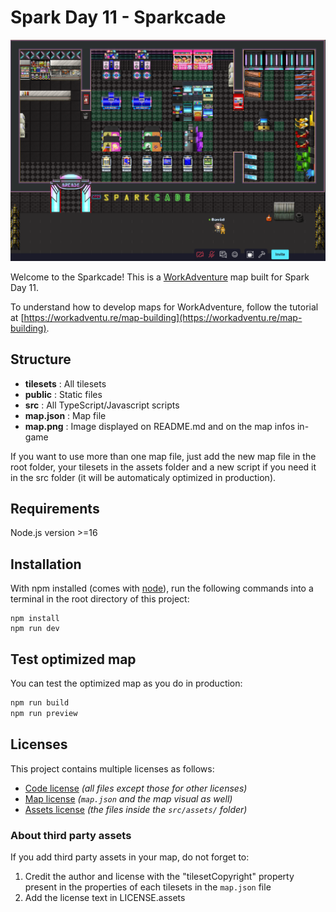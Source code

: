 # Spark Day 11 - Sparkcade

![map](./map.png)

Welcome to the Sparkcade!  This is a [WorkAdventure](https://workadventu.re) map built for Spark Day 11.

To understand how to develop maps for WorkAdventure, follow the tutorial at [https://workadventu.re/map-building](https://workadventu.re/map-building).

## Structure
* **tilesets** : All tilesets
* **public** : Static files
* **src** : All TypeScript/Javascript scripts
* **map.json** : Map file
* **map.png** : Image displayed on README.md and on the map infos in-game

If you want to use more than one map file, just add the new map file in the root folder, your tilesets in the assets folder and a new script if you need it in the src folder (it will be automaticaly optimized in production).

## Requirements

Node.js version >=16

## Installation

With npm installed (comes with [node](https://nodejs.org/en/)), run the following commands into a terminal in the root directory of this project:

```shell
npm install
npm run dev
```

## Test optimized map
You can test the optimized map as you do in production:
```sh
npm run build
npm run preview
```

## Licenses

This project contains multiple licenses as follows:

* [Code license](./LICENSE.code) *(all files except those for other licenses)*
* [Map license](./LICENSE.map) *(`map.json` and the map visual as well)*
* [Assets license](./LICENSE.assets) *(the files inside the `src/assets/` folder)*

### About third party assets

If you add third party assets in your map, do not forget to:
1. Credit the author and license with the "tilesetCopyright" property present in the properties of each tilesets in the `map.json` file
2. Add the license text in LICENSE.assets
